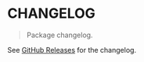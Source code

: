 # CHANGELOG

> Package changelog.

See [GitHub Releases](https://github.com/stdlib-js/assert-is-truthy/releases) for the changelog.